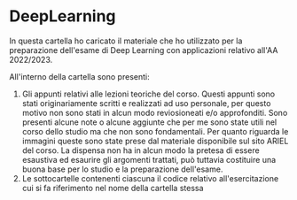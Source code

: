 # DeepLearning

In questa cartella ho caricato il materiale che ho utilizzato per la preparazione dell'esame di Deep Learning con applicazioni relativo all'AA 2022/2023. 

All'interno della cartella sono presenti:
1. Gli appunti relativi alle lezioni teoriche del corso. Questi appunti sono stati originariamente scritti e realizzati ad uso personale, per questo motivo non sono stati in alcun modo reviosioneati e/o approfonditi. Sono presenti alcune note o alcune aggiunte che per me sono state utili nel corso dello studio ma che non sono fondamentali. Per quanto riguarda le immagini queste sono state prese dal materiale disponibile sul sito ARIEL del corso. La dispensa non ha in alcun modo la pretesa di essere esaustiva ed esaurire gli argomenti trattati, può tuttavia costituire una buona base per lo studio e la preparazione dell'esame.
2. Le sottocartelle contenenti ciascuna il codice relativo all'esercitazione cui si fa riferimento nel nome della cartella stessa
